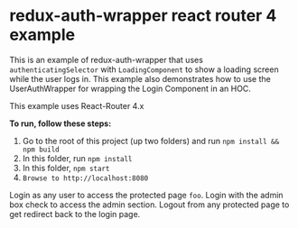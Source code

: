 redux-auth-wrapper react router 4 example
=================================

This is an example of redux-auth-wrapper that uses `authenticatingSelector` with `LoadingComponent`
to show a loading screen while the user logs in. This example also demonstrates how to use the UserAuthWrapper for
wrapping the Login Component in an HOC.

This example uses React-Router 4.x

**To run, follow these steps:**

1. Go to the root of this project (up two folders) and run `npm install && npm build`
2. In this folder, run `npm install`
3. In this folder, `npm start`
4. `Browse to http://localhost:8080`

Login as any user to access the protected page `foo`.
Login with the admin box check to access the admin section.
Logout from any protected page to get redirect back to the login page.
